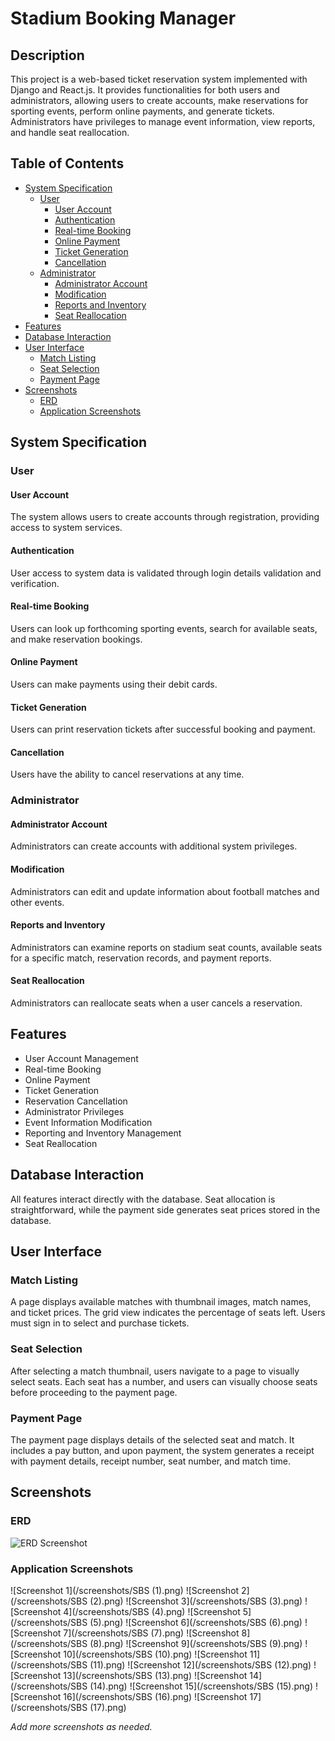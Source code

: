 # Stadium Booking Manager

## Description

This project is a web-based ticket reservation system implemented with Django and React.js. It provides functionalities for both users and administrators, allowing users to create accounts, make reservations for sporting events, perform online payments, and generate tickets. Administrators have privileges to manage event information, view reports, and handle seat reallocation.

## Table of Contents

- [System Specification](#system-specification)
  - [User](#user)
    - [User Account](#user-account)
    - [Authentication](#authentication)
    - [Real-time Booking](#real-time-booking)
    - [Online Payment](#online-payment)
    - [Ticket Generation](#ticket-generation)
    - [Cancellation](#cancellation)
  - [Administrator](#administrator)
    - [Administrator Account](#administrator-account)
    - [Modification](#modification)
    - [Reports and Inventory](#reports-and-inventory)
    - [Seat Reallocation](#seat-reallocation)
- [Features](#features)
- [Database Interaction](#database-interaction)
- [User Interface](#user-interface)
  - [Match Listing](#match-listing)
  - [Seat Selection](#seat-selection)
  - [Payment Page](#payment-page)
- [Screenshots](#screenshots)
  - [ERD](#erd)
  - [Application Screenshots](#application-screenshots)

## System Specification

### User

#### User Account
The system allows users to create accounts through registration, providing access to system services.

#### Authentication
User access to system data is validated through login details validation and verification.

#### Real-time Booking
Users can look up forthcoming sporting events, search for available seats, and make reservation bookings.

#### Online Payment
Users can make payments using their debit cards.

#### Ticket Generation
Users can print reservation tickets after successful booking and payment.

#### Cancellation
Users have the ability to cancel reservations at any time.

### Administrator

#### Administrator Account
Administrators can create accounts with additional system privileges.

#### Modification
Administrators can edit and update information about football matches and other events.

#### Reports and Inventory
Administrators can examine reports on stadium seat counts, available seats for a specific match, reservation records, and payment reports.

#### Seat Reallocation
Administrators can reallocate seats when a user cancels a reservation.

## Features

- User Account Management
- Real-time Booking
- Online Payment
- Ticket Generation
- Reservation Cancellation
- Administrator Privileges
- Event Information Modification
- Reporting and Inventory Management
- Seat Reallocation

## Database Interaction

All features interact directly with the database. Seat allocation is straightforward, while the payment side generates seat prices stored in the database.

## User Interface

### Match Listing

A page displays available matches with thumbnail images, match names, and ticket prices. The grid view indicates the percentage of seats left. Users must sign in to select and purchase tickets.

### Seat Selection

After selecting a match thumbnail, users navigate to a page to visually select seats. Each seat has a number, and users can visually choose seats before proceeding to the payment page.

### Payment Page

The payment page displays details of the selected seat and match. It includes a pay button, and upon payment, the system generates a receipt with payment details, receipt number, seat number, and match time.

## Screenshots

### ERD

![ERD Screenshot](/path/to/erd_screenshot.png)

### Application Screenshots

![Screenshot 1](/screenshots/SBS (1).png)
![Screenshot 2](/screenshots/SBS (2).png)
![Screenshot 3](/screenshots/SBS (3).png)
![Screenshot 4](/screenshots/SBS (4).png)
![Screenshot 5](/screenshots/SBS (5).png)
![Screenshot 6](/screenshots/SBS (6).png)
![Screenshot 7](/screenshots/SBS (7).png)
![Screenshot 8](/screenshots/SBS (8).png)
![Screenshot 9](/screenshots/SBS (9).png)
![Screenshot 10](/screenshots/SBS (10).png)
![Screenshot 11](/screenshots/SBS (11).png)
![Screenshot 12](/screenshots/SBS (12).png)
![Screenshot 13](/screenshots/SBS (13).png)
![Screenshot 14](/screenshots/SBS (14).png)
![Screenshot 15](/screenshots/SBS (15).png)
![Screenshot 16](/screenshots/SBS (16).png)
![Screenshot 17](/screenshots/SBS (17).png)

*Add more screenshots as needed.*

